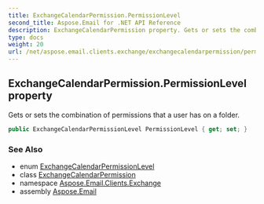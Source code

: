 ```yaml
---
title: ExchangeCalendarPermission.PermissionLevel
second_title: Aspose.Email for .NET API Reference
description: ExchangeCalendarPermission property. Gets or sets the combination of permissions that a user has on a folder
type: docs
weight: 20
url: /net/aspose.email.clients.exchange/exchangecalendarpermission/permissionlevel/
---
```

## ExchangeCalendarPermission.PermissionLevel property

Gets or sets the combination of permissions that a user has on a folder.

```csharp
public ExchangeCalendarPermissionLevel PermissionLevel { get; set; }
```

### See Also

* enum [ExchangeCalendarPermissionLevel](../../exchangecalendarpermissionlevel/)
* class [ExchangeCalendarPermission](../)
* namespace [Aspose.Email.Clients.Exchange](../../exchangecalendarpermission/)
* assembly [Aspose.Email](../../../)


